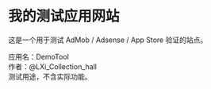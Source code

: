 # 我的测试应用网站

这是一个用于测试 AdMob / Adsense / App Store 验证的站点。

应用名：DemoTool  
作者：@LXi_Collection_hall  
测试用途，不含实际功能。

